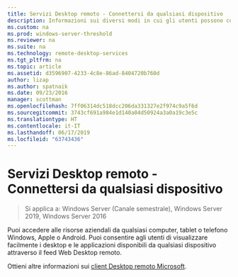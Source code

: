 ```yaml
---
title: Servizi Desktop remoto - Connettersi da qualsiasi dispositivo
description: Informazioni sui diversi modi in cui gli utenti possono connettersi a Desktop remoto.
ms.custom: na
ms.prod: windows-server-threshold
ms.reviewer: na
ms.suite: na
ms.technology: remote-desktop-services
ms.tgt_pltfrm: na
ms.topic: article
ms.assetid: d3596907-4233-4c8e-86ad-8404720b760d
author: lizap
ms.author: spatnaik
ms.date: 09/23/2016
manager: scottman
ms.openlocfilehash: 7ff06314dc518dcc206da331327e2f974c9a5f6d
ms.sourcegitcommit: 3743cf691a984e1d140a04d50924a3a0a19c3e5c
ms.translationtype: HT
ms.contentlocale: it-IT
ms.lasthandoff: 06/17/2019
ms.locfileid: "63743436"
---
```

# <a name="remote-desktop-services---connect-from-any-device"></a>Servizi Desktop remoto - Connettersi da qualsiasi dispositivo

>Si applica a: Windows Server (Canale semestrale), Windows Server 2019, Windows Server 2016

Puoi accedere alle risorse aziendali da qualsiasi computer, tablet o telefono Windows, Apple o Android. Puoi consentire agli utenti di visualizzare facilmente i desktop e le applicazioni disponibili da qualsiasi dispositivo attraverso il feed Web Desktop remoto.

Ottieni altre informazioni sui [client Desktop remoto Microsoft](clients/remote-desktop-clients.md).